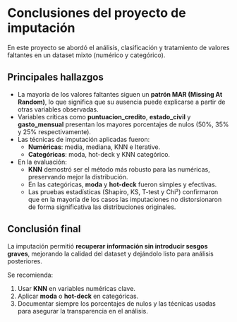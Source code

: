 ﻿# Conclusiones del proyecto de imputación

En este proyecto se abordó el análisis, clasificación y tratamiento de valores faltantes en un dataset mixto (numérico y categórico).  



## Principales hallazgos

- La mayoría de los valores faltantes siguen un **patrón MAR (Missing At Random)**, lo que significa que su ausencia puede explicarse a partir de otras variables observadas.  
- Variables críticas como **puntuacion_credito**, **estado_civil** y **gasto_mensual** presentan los mayores porcentajes de nulos (50%, 35% y 25% respectivamente).  
- Las técnicas de imputación aplicadas fueron:  
  - **Numéricas**: media, mediana, KNN e Iterative.  
  - **Categóricas**: moda, hot-deck y KNN categórico.  
- En la evaluación:  
  - **KNN** demostró ser el método más robusto para las numéricas, preservando mejor la distribución.  
  - En las categóricas, **moda** y **hot-deck** fueron simples y efectivas.  
  - Las pruebas estadísticas (Shapiro, KS, T-test y Chi²) confirmaron que en la mayoría de los casos las imputaciones no distorsionaron de forma significativa las distribuciones originales.  



## Conclusión final

La imputación permitió **recuperar información sin introducir sesgos graves**, mejorando la calidad del dataset y dejándolo listo para análisis posteriores.  

Se recomienda:  
1. Usar **KNN** en variables numéricas clave.  
2. Aplicar **moda** o **hot-deck** en categóricas.  
3. Documentar siempre los porcentajes de nulos y las técnicas usadas para asegurar la transparencia en el análisis.  


